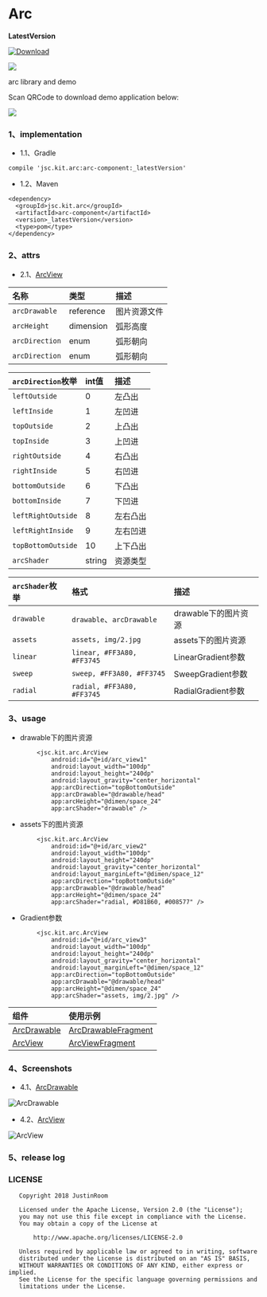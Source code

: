 # Arc
**LatestVersion**

[ ![Download](https://api.bintray.com/packages/justinquote/maven/arc-component/images/download.svg) ](https://bintray.com/justinquote/maven/arc-component/_latestVersion)

<a href='https://bintray.com/justinquote/maven/arc-component?source=watch' alt='Get automatic notifications about new "arc-component" versions'><img src='https://www.bintray.com/docs/images/bintray_badge_color.png'></a>

arc library and demo


Scan QRCode to download demo application below:

![](/app/src/main/res/drawable/arc_demo_qr_code.png)

### 1、implementation
+ 1.1、Gradle
```
compile 'jsc.kit.arc:arc-component:_latestVersion'
```
+ 1.2、Maven
```
<dependency>
  <groupId>jsc.kit.arc</groupId>
  <artifactId>arc-component</artifactId>
  <version>_latestVersion</version>
  <type>pom</type>
</dependency>
```

### 2、attrs
+ 2.1、[ArcView](/arcLibrary/src/main/java/jsc/kit/arc/ArcView.java)

| 名称 | 类型 | 描述 |
|:---|:---|:---|
|`arcDrawable`|reference|图片资源文件|
|`arcHeight`|dimension|弧形高度|
|`arcDirection`|enum|弧形朝向|
|`arcDirection`|enum|弧形朝向|

|`arcDirection`枚举 | int值 | 描述 |
|:---|:---|:---|
|`leftOutside`|0|左凸出|
|`leftInside`|1|左凹进|
|`topOutside`|2|上凸出|
|`topInside`|3|上凹进|
|`rightOutside`|4|右凸出|
|`rightInside`|5|右凹进|
|`bottomOutside`|6|下凸出|
|`bottomInside`|7|下凹进|
|`leftRightOutside`|8|左右凸出|
|`leftRightInside`|9|左右凹进|
|`topBottomOutside`|10|上下凸出|
|`arcShader`|string|资源类型|

|`arcShader`枚举 | 格式 | 描述 |
|:---|:---|:---|
|`drawable`|`drawable`、`arcDrawable`|drawable下的图片资源|
|`assets`|`assets, img/2.jpg`|assets下的图片资源|
|`linear`|`linear, #FF3A80, #FF3745`|LinearGradient参数|
|`sweep`|`sweep, #FF3A80, #FF3745`|SweepGradient参数|
|`radial`|`radial, #FF3A80, #FF3745`|RadialGradient参数|

### 3、usage
+ drawable下的图片资源
```
        <jsc.kit.arc.ArcView
            android:id="@+id/arc_view1"
            android:layout_width="100dp"
            android:layout_height="240dp"
            android:layout_gravity="center_horizontal"
            app:arcDirection="topBottomOutside"
            app:arcDrawable="@drawable/head"
            app:arcHeight="@dimen/space_24"
            app:arcShader="drawable" />
```
+ assets下的图片资源
```
        <jsc.kit.arc.ArcView
            android:id="@+id/arc_view2"
            android:layout_width="100dp"
            android:layout_height="240dp"
            android:layout_gravity="center_horizontal"
            android:layout_marginLeft="@dimen/space_12"
            app:arcDirection="topBottomOutside"
            app:arcDrawable="@drawable/head"
            app:arcHeight="@dimen/space_24"
            app:arcShader="radial, #D81B60, #008577" />
```
+ Gradient参数
```
        <jsc.kit.arc.ArcView
            android:id="@+id/arc_view3"
            android:layout_width="100dp"
            android:layout_height="240dp"
            android:layout_gravity="center_horizontal"
            android:layout_marginLeft="@dimen/space_12"
            app:arcDirection="topBottomOutside"
            app:arcDrawable="@drawable/head"
            app:arcHeight="@dimen/space_24"
            app:arcShader="assets, img/2.jpg" />
```

| 组件 | 使用示例 |
|:---|:---|
|[ArcDrawable](/arcLibrary/src/main/java/jsc/kit/arc/ArcDrawable.java)|[ArcDrawableFragment](/app/src/main/java/jsc/exam/com/arc/fragments/ArcDrawableFragment.java)|
|[ArcView](/arcLibrary/src/main/java/jsc/kit/arc/ArcView.java)|[ArcViewFragment](/app/src/main/java/jsc/exam/com/arc/fragments/ArcViewFragment.java)|

### 4、Screenshots
+ 4.1、[ArcDrawable](/arcLibrary/src/main/java/jsc/kit/arc/ArcDrawable.java)

![ArcDrawable](/output/shots/arc_drawable_s.png)

+ 4.2、[ArcView](/arcLibrary/src/main/java/jsc/kit/arc/ArcView.java)

![ArcView](/output/shots/arc_view_s.png)

### 5、release log

### LICENSE
```
   Copyright 2018 JustinRoom

   Licensed under the Apache License, Version 2.0 (the "License");
   you may not use this file except in compliance with the License.
   You may obtain a copy of the License at

       http://www.apache.org/licenses/LICENSE-2.0

   Unless required by applicable law or agreed to in writing, software
   distributed under the License is distributed on an "AS IS" BASIS,
   WITHOUT WARRANTIES OR CONDITIONS OF ANY KIND, either express or implied.
   See the License for the specific language governing permissions and
   limitations under the License.
```
